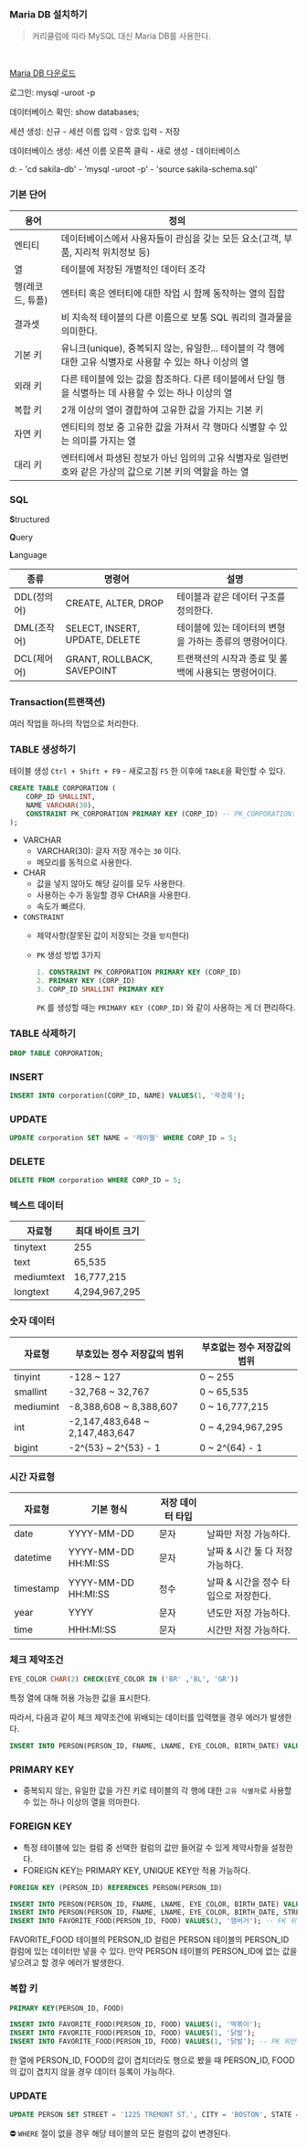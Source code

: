 ### Maria DB 설치하기

> 커리큘럼에 따라 MySQL 대신 Maria DB를 사용한다.

<br>

[Maria DB 다운로드](https://mariadb.org/download/?t=mariadb&p=mariadb&r=11.2.1&os=windows&cpu=x86_64&pkg=msi&m=blendbyte)

로그인: mysql -uroot -p

데이터베이스 확인: show databases;

세션 생성: 신규 - 세션 이름 입력 - 암호 입력 - 저장

데이터베이스 생성: 세션 이름 오른쪽 클릭 - 새로 생성 - 데이터베이스

d: - 'cd sakila-db' - 'mysql -uroot -p' - 'source sakila-schema.sql'

### 기본 단어

| 용어 | 정의 |
| --- | --- |
| 엔티티 | 데이터베이스에서 사용자들이 관심을 갖는 모든 요소(고객, 부품, 지리적 위치정보 등) |
| 열 | 테이블에 저장된 개별적인 데이터 조각 |
| 행(레코드, 튜플) | 엔터티 혹은 엔터티에 대한 작업 시 함께 동작하는 열의 집합 |
| 결과셋 | 비 지속적 테이블의 다른 이름으로 보통 SQL 쿼리의 결과물을 의미한다. |
| 기본 키 | 유니크(unique), 중복되지 않는, 유일한... 테이블의 각 행에 대한 고유 식별자로 사용할 수 있는 하나 이상의 열 |
| 외래 키 | 다른 테이블에 있는 값을 참조하다. 다른 테이블에서 단일 행을 식별하는 데 사용할 수 있는 하나 이상의 열 |
| 복합 키 | 2개 이상의 열이 결합하여 고유한 값을 가지는 기본 키 |
| 자연 키 | 엔티티의 정보 중 고유한 값을 가져서 각 행마다 식별할 수 있는 의미를 가지는 열 |
| 대리 키 | 엔터티에서 파생된 정보가 아닌 임의의 고유 식별자로 일련번호와 같은 가상의 값으로 기본 키의 역할을 하는 열 |

### SQL

**S**tructured

**Q**uery

**L**anguage

| 종류 | 명령어 | 설명 |
| --- | --- | --- |
| DDL(정의어) | CREATE, ALTER, DROP | 테이블과 같은 데이터 구조를 정의한다. |
| DML(조작어) | SELECT, INSERT, UPDATE, DELETE | 테이블에 있는 데이터의 변형을 가하는 종류의 명령어이다. |
| DCL(제어어) | GRANT, ROLLBACK, SAVEPOINT | 트랜잭션의 시작과 종료 및 롤백에 사용되는 명령어이다. |

### Transaction(트랜잭션)

여러 작업을 하나의 작업으로 처리한다.

### TABLE 생성하기

테이블 생성 `Ctrl + Shift + F9` - 새로고침 `F5` 한 이후에 `TABLE`을 확인할 수 있다.

```sql
CREATE TABLE CORPORATION (
	CORP_ID SMALLINT,
	NAME VARCHAR(30),
	CONSTRAINT PK_CORPORATION PRIMARY KEY (CORP_ID) -- PK_CORPORATION: 제약조건 이름
);
```

- VARCHAR
    - VARCHAR(30): 글자 저장 개수는 `30` 이다.
    - 메모리를 동적으로 사용한다.
- CHAR
    - 값을 넣지 않아도 해당 길이를 모두 사용한다.
    - 사용하는 수가 동일할 경우 CHAR을 사용한다.
    - 속도가 빠르다.
- `CONSTRAINT`
    - 제약사항(잘못된 값이 저장되는 것을 `방지`한다)
    - `PK` 생성 방법 3가지
        
        ```sql
        1. CONSTRAINT PK_CORPORATION PRIMARY KEY (CORP_ID)
        2. PRIMARY KEY (CORP_ID)
        3. CORP_ID SMALLINT PRIMARY KEY
        ```
        
        `PK` 를 생성할 때는 `PRIMARY KEY (CORP_ID)` 와 같이 사용하는 게 더 편리하다.
        

### TABLE 삭제하기

```sql
DROP TABLE CORPORATION;
```

### INSERT

```sql
INSERT INTO corporation(CORP_ID, NAME) VALUES(1, '곽경록');
```

### UPDATE

```sql
UPDATE corporation SET NAME = '레이첼' WHERE CORP_ID = 5;
```

### DELETE

```sql
DELETE FROM corporation WHERE CORP_ID = 5;
```

### 텍스트 데이터

| 자료형 | 최대 바이트 크기 |
| --- | --- |
| tinytext | 255 |
| text | 65,535 |
| mediumtext | 16,777,215 |
| longtext | 4,294,967,295 |

### 숫자 데이터

| 자료형 | 부호있는 정수 저장값의 범위 | 부호없는 정수 저장값의 범위 |
| --- | --- | --- |
| tinyint | -128 ~ 127 | 0 ~ 255 |
| smallint | -32,768 ~ 32,767 | 0 ~ 65,535 |
| mediumint | -8,388,608 ~ 8,388,607 | 0 ~ 16,777,215 |
| int | -2,147,483,648 ~ 2,147,483,647 | 0 ~ 4,294,967,295 |
| bigint | -2^{53} ~ 2^{53} - 1 | 0 ~ 2^{64} - 1 |

### 시간 자료형

| 자료형 | 기본 형식 | 저장 데이터 타입 |  |
| --- | --- | --- | --- |
| date | YYYY-MM-DD | 문자 | 날짜만 저장 가능하다. |
| datetime | YYYY-MM-DD HH:MI:SS | 문자 | 날짜 & 시간 둘 다 저장 가능하다. |
| timestamp | YYYY-MM-DD HH:MI:SS | 정수 | 날짜 & 시간을 정수 타입으로 저장한다. |
| year | YYYY | 문자 | 년도만 저장 가능하다. |
| time | HHH:MI:SS | 문자 | 시간만 저장 가능하다. |

### 체크 제약조건

```sql
EYE_COLOR CHAR(2) CHECK(EYE_COLOR IN ('BR' ,'BL', 'GR'))
```

특정 열에 대해 허용 가능한 값을 표시한다.

따라서, 다음과 같이 체크 제약조건에 위배되는 데이터를 입력했을 경우 에러가 발생한다.

```sql
INSERT INTO PERSON(PERSON_ID, FNAME, LNAME, EYE_COLOR, BIRTH_DATE) VALUES(1, 'WILLIAM', 'TURNER', 'RD', '1972-05-27')
```

### PRIMARY KEY

- 중복되지 않는, 유일한 값을 가진 키로 테이블의 각 행에 대한 `고유 식별자`로 사용할 수 있는 하나 이상의 열을 의마한다.

### FOREIGN KEY

- 특정 테이블에 있는 컬럼 중 선택한 컬럼의 값만 들어갈 수 있게 제약사항을 설정한다.
- FOREIGN KEY는 PRIMARY KEY, UNIQUE KEY만 적용 가능하다.

```sql
FOREIGN KEY (PERSON_ID) REFERENCES PERSON(PERSON_ID)
```

```sql
INSERT INTO PERSON(PERSON_ID, FNAME, LNAME, EYE_COLOR, BIRTH_DATE) VALUES(1, 'WILLIAM', 'TURNER', 'BL', '1972-05-27');
INSERT INTO PERSON(PERSON_ID, FNAME, LNAME, EYE_COLOR, BIRTH_DATE, STREET, CITY, STATE, COUNTRY, POSTAL_CODE) VALUES(2, 'SUSAN', 'SMITH', 'BR', '1975-11-02', '23 MAPLE ST.', ' ARLINGTON', 'VA', 'USA', '20220');
INSERT INTO FAVORITE_FOOD(PERSON_ID, FOOD) VALUES(3, '햄버거'); -- FK 위반
```

FAVORITE_FOOD 테이블의 PERSON_ID 컬럼은 PERSON 테이블의 PERSON_ID 컬럼에 있는 데이터만 넣을 수 있다. 만약 PERSON 테이블의 PERSON_ID에 없는 값을 넣으려고 할 경우 에러가 발생한다.

### 복합 키

```sql
PRIMARY KEY(PERSON_ID, FOOD)
```

```sql
INSERT INTO FAVORITE_FOOD(PERSON_ID, FOOD) VALUES(1, '떡볶이');
INSERT INTO FAVORITE_FOOD(PERSON_ID, FOOD) VALUES(1, '닭발');
INSERT INTO FAVORITE_FOOD(PERSON_ID, FOOD) VALUES(1, '닭발'); -- PK 위반
```

한 열에 PERSON_ID, FOOD의 값이 겹치더라도 행으로 봤을 때 PERSON_ID, FOOD의 값이 겹치지 않을 경우 데이터 등록이 가능하다.

### UPDATE

```sql
UPDATE PERSON SET STREET = '1225 TREMONT ST.', CITY = 'BOSTON', STATE = 'MA', COUNTRY = 'USA', POSTAL_CODE = '02138' WHERE PERSON_ID = 1;
```

⛔ `WHERE` 절이 없을 경우 해당 테이블의 모든 컬럼의 값이 변경된다.
